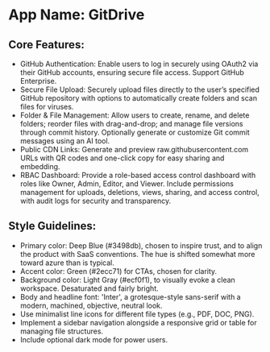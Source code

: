 # **App Name**: GitDrive

## Core Features:

- GitHub Authentication: Enable users to log in securely using OAuth2 via their GitHub accounts, ensuring secure file access. Support GitHub Enterprise.
- Secure File Upload: Securely upload files directly to the user’s specified GitHub repository with options to automatically create folders and scan files for viruses.
- Folder & File Management: Allow users to create, rename, and delete folders; reorder files with drag-and-drop; and manage file versions through commit history. Optionally generate or customize Git commit messages using an AI tool.
- Public CDN Links: Generate and preview raw.githubusercontent.com URLs with QR codes and one-click copy for easy sharing and embedding.
- RBAC Dashboard: Provide a role-based access control dashboard with roles like Owner, Admin, Editor, and Viewer. Include permissions management for uploads, deletions, views, sharing, and access control, with audit logs for security and transparency.

## Style Guidelines:

- Primary color: Deep Blue (#3498db), chosen to inspire trust, and to align the product with SaaS conventions. The hue is shifted somewhat more toward azure than is typical.
- Accent color: Green (#2ecc71) for CTAs, chosen for clarity.
- Background color: Light Gray (#ecf0f1), to visually evoke a clean workspace. Desaturated and fairly bright.
- Body and headline font: 'Inter', a grotesque-style sans-serif with a modern, machined, objective, neutral look.
- Use minimalist line icons for different file types (e.g., PDF, DOC, PNG).
- Implement a sidebar navigation alongside a responsive grid or table for managing file structures.
- Include optional dark mode for power users.